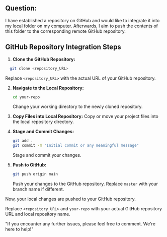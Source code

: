 ## Question: 

I have established a repository on GitHub and would like to integrate it into my local folder on my computer. 
Afterwards, I aim to push the contents of this folder to the corresponding remote GitHub repository.

## GitHub Repository Integration Steps

1. **Clone the GitHub Repository:**

 ```bash
   git clone <repository_URL>
   ```
   Replace `<repository_URL>` with the actual URL of your GitHub repository.

2. **Navigate to the Local Repository:**
   ```bash
   cd your-repo
   ```
   Change your working directory to the newly cloned repository.

3. **Copy Files into Local Repository:**
   Copy or move your project files into the local repository directory.

4. **Stage and Commit Changes:**
   ```bash
   git add .
   git commit -m "Initial commit or any meaningful message"
   ```
   Stage and commit your changes.

5. **Push to GitHub:**
   ```bash
   git push origin main
   ```
   Push your changes to the GitHub repository. Replace `master` with your branch name if different.

Now, your local changes are pushed to your GitHub repository.

Replace `<repository_URL>` and `your-repo` with your actual GitHub repository URL and local repository name.

"If you encounter any further issues, please feel free to comment. We're here to help!"
